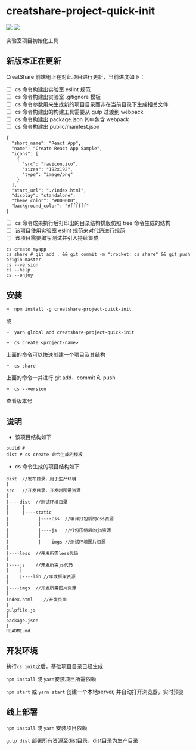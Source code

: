 # creatshare-project-quick-init

[![](https://img.shields.io/npm/v/@cycle/core.svg)](https://www.npmjs.com/package/creatshare-project-quick-init) [![](https://img.shields.io/npm/l/express.svg)](https://github.com/creatshare-demos/creatshare-project-quick-init/blob/master/LICENSE)

实验室项目初始化工具

## 新版本正在更新

CreatShare 前端组正在对此项目进行更新，当前进度如下：

- [ ] cs 命令构建出实验室 eslint 规范
- [ ] cs 命令构建出实验室 .gitignore 模板
- [ ] cs 命令参数用来生成新的项目目录而非在当前目录下生成相关文件
- [ ] cs 命令构建出的构建工具需要从 gulp 过渡到 webpack
- [ ] cs 命令构建出 package.json 其中包含 webpack
- [ ] cs 命令构建出 public/manifest.json

```
{
  "short_name": "React App",
  "name": "Create React App Sample",
  "icons": [
    {
      "src": "favicon.ico",
      "sizes": "192x192",
      "type": "image/png"
    }
  ],
  "start_url": "./index.html",
  "display": "standalone",
  "theme_color": "#000000",
  "background_color": "#ffffff"
}
```

- [ ] cs 命令成果执行后打印出的目录结构排版仿照 tree 命令生成的结构
- [ ] 该项目使用实验室 eslint 规范来对代码进行规范
- [ ] 该项目需要编写测试并引入持续集成

```
cs create myapp
cs share # git add . && git commit -m ":rocket: cs share" && git push origin master
cs --version
cs --help
cs --enjoy
```

## 安装

```
➜  npm install -g creatshare-project-quick-init
```

或

```
➜  yarn global add creatshare-project-quick-init
```

```
➜  cs create <project-name>
```

上面的命令可以快速创建一个项目及其结构

```
➜  cs share
```
上面的命令一并进行 git add、commit 和 push

```
➜  cs --version
```

查看版本号

## 说明

* 该项目结构如下

```
build # 
dist # cs create 命令生成的模板
```

* cs 命令生成的项目结构如下

```
dist  //发布目录，用于生产环境
|
src   //开发目录，开发时所需资源
|
|----dist  //测试环境目录
|     |
|     |----static
|     		|----css  //编译打包后的css资源
|     		|
|     		|----js   //打包压缩后的js资源
|     		|
|     		|----imgs //测试环境图片资源
|
|----less  //开发所需less代码
|
|----js    //开发所需js代码
|    |
|    |----lib //库或框架资源
|
|----imgs  //开发所需图片资源
|
index.html    //开发页面
|
gulpfile.js
|
package.json
|
README.md
```

## 开发环境

执行```cs init```之后，基础项目目录已经生成

```npm install``` 或 ```yarn```安装项目所需依赖

```npm start``` 或 ```yarn start``` 创建一个本地server, 并自动打开浏览器，实时预览

## 线上部署
```npm install``` 或 ```yarn``` 安装项目依赖

```gulp dist``` 部署所有资源至dist目录，dist目录为生产目录

